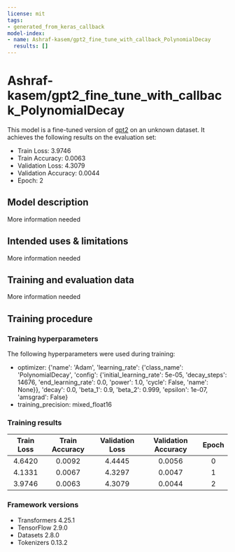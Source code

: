 ```yaml
---
license: mit
tags:
- generated_from_keras_callback
model-index:
- name: Ashraf-kasem/gpt2_fine_tune_with_callback_PolynomialDecay
  results: []
---
```


<!-- This model card has been generated automatically according to the information Keras had access to. You should
probably proofread and complete it, then remove this comment. -->

# Ashraf-kasem/gpt2_fine_tune_with_callback_PolynomialDecay

This model is a fine-tuned version of [gpt2](https://huggingface.co/gpt2) on an unknown dataset.
It achieves the following results on the evaluation set:
- Train Loss: 3.9746
- Train Accuracy: 0.0063
- Validation Loss: 4.3079
- Validation Accuracy: 0.0044
- Epoch: 2

## Model description

More information needed

## Intended uses & limitations

More information needed

## Training and evaluation data

More information needed

## Training procedure

### Training hyperparameters

The following hyperparameters were used during training:
- optimizer: {'name': 'Adam', 'learning_rate': {'class_name': 'PolynomialDecay', 'config': {'initial_learning_rate': 5e-05, 'decay_steps': 14676, 'end_learning_rate': 0.0, 'power': 1.0, 'cycle': False, 'name': None}}, 'decay': 0.0, 'beta_1': 0.9, 'beta_2': 0.999, 'epsilon': 1e-07, 'amsgrad': False}
- training_precision: mixed_float16

### Training results

| Train Loss | Train Accuracy | Validation Loss | Validation Accuracy | Epoch |
|:----------:|:--------------:|:---------------:|:-------------------:|:-----:|
| 4.6420     | 0.0092         | 4.4445          | 0.0056              | 0     |
| 4.1331     | 0.0067         | 4.3297          | 0.0047              | 1     |
| 3.9746     | 0.0063         | 4.3079          | 0.0044              | 2     |


### Framework versions

- Transformers 4.25.1
- TensorFlow 2.9.0
- Datasets 2.8.0
- Tokenizers 0.13.2
